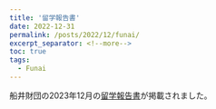 ```yaml
---
title: '留学報告書'
date: 2022-12-31
permalink: /posts/2022/12/funai/
excerpt_separator: <!--more-->
toc: true
tags:
  - Funai
---
```

船井財団の2023年12月の[留学報告書](https://admin.funaifoundation.jp/upload/funai/user/5itlgny7xj21.pdf)が掲載されました。
<!--more-->

